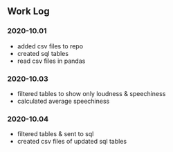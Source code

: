 ## Work Log

### 2020-10.01
* added csv files to repo
* created sql tables 
* read csv files in pandas

### 2020-10.03
* filtered tables to show only loudness & speechiness
* calculated average speechiness

### 2020-10.04
* filtered tables & sent to sql
* created csv files of updated sql tables
